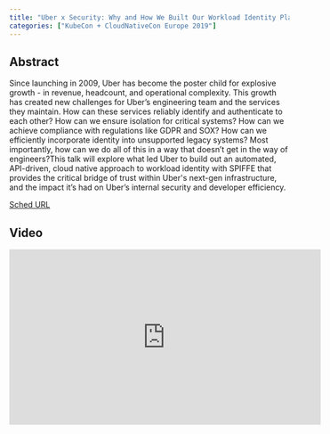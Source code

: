 ```yaml
---
title: "Uber x Security: Why and How We Built Our Workload Identity Platform - Tyler Julian, Uber & Daniel Feldman, Scytale"
categories: ["KubeCon + CloudNativeCon Europe 2019"]
---
```


## Abstract

Since launching in 2009, Uber has become the poster child for explosive growth - in revenue, headcount, and operational complexity. This growth has created new challenges for Uber’s engineering team and the services they maintain. How can these services reliably identify and authenticate to each other? How can we ensure isolation for critical systems? How can we achieve compliance with regulations like GDPR and SOX? How can we efficiently incorporate identity into unsupported legacy systems? Most importantly, how can we do all of this in a way that doesn’t get in the way of engineers?This talk will explore what led Uber to build out an automated, API-driven, cloud native approach to workload identity with SPIFFE that provides the critical bridge of trust within Uber's next-gen infrastructure, and the impact it’s had on Uber’s internal security and developer efficiency.

[Sched URL](https://kccnceu19.sched.com/event/db7b4ff3e205707eb107362e18e60d19)

## Video

<iframe width='560' height='315' src='https://www.youtube.com/embed/JKkq60DvPBw' frameborder='0' allow='accelerometer; autoplay; encrypted-media; gyroscope; picture-in-picture' allowfullscreen></iframe>
